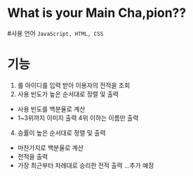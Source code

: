 # What is your Main Cha,pion??


#사용 언어
<code>JavaScript, HTML, CSS</code>

# 기능
1. 롤 아이디를 입력 받아 이용자의 전적을 조회
2. 사용 빈도가 높은 순서대로 정렬 및 출력
 - 사용 빈도를 백분율로 계산
 - 1~3위까지 이미지 출력 4위 이하는 이름만 출력
4. 승률이 높은 순서대로 정렬 및 출력
 - 마찬가지로 백분율로 계산
 - 전적을 출력
 - 가장 최근부터 차례대로 승리한 전적 출력
...추가 예정

